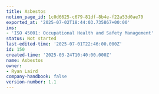 ```yaml
---
title: Asbestos
notion_page_id: 1c0d6625-c679-81df-8b4e-f22a53d0ae70
exported_at: '2025-07-02T18:44:03.735867+00:00'
ims:
- 'ISO 45001: Occupational Health and Safety Management'
status: Not started
last-edited-time: '2025-07-01T22:46:00.000Z'
id: 150
created-time: '2025-03-24T10:40:00.000Z'
name: Asbestos
owner:
- Ryan Laird
company-handbook: false
version-number: 1.1
---
```


